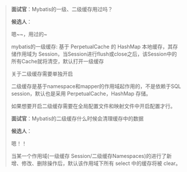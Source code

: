 > **面试官**：Mybatis的一级、二级缓存用过吗？
>
> **候选人**：
>
> 嗯~~，用过的~
>
> mybatis的一级缓存: 基于 PerpetualCache 的 HashMap 本地缓存，其存储作用域为 Session，当Session进行flush或close之后，该Session中的所有Cache就将清空，默认打开一级缓存
>
> 关于二级缓存需要单独开启
>
> 二级缓存是基于namespace和mapper的作用域起作用的，不是依赖于SQL session，默认也是采用 PerpetualCache，HashMap 存储。
>
> 如果想要开启二级缓存需要在全局配置文件和映射文件中开启配置才行。
>
> **面试官**：Mybatis的二级缓存什么时候会清理缓存中的数据
>
> **候选人**：
>
> 嗯！！
>
> 当某一个作用域(一级缓存 Session/二级缓存Namespaces)的进行了新增、修改、删除操作后，默认该作用域下所有 select 中的缓存将被 clear。